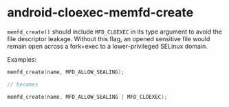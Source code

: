# android-cloexec-memfd-create

`memfd_create()` should include `MFD_CLOEXEC` in its type argument to
avoid the file descriptor leakage. Without this flag, an opened
sensitive file would remain open across a fork+exec to a
lower-privileged SELinux domain.

Examples:

```c++
memfd_create(name, MFD_ALLOW_SEALING);

// becomes

memfd_create(name, MFD_ALLOW_SEALING | MFD_CLOEXEC);
```

